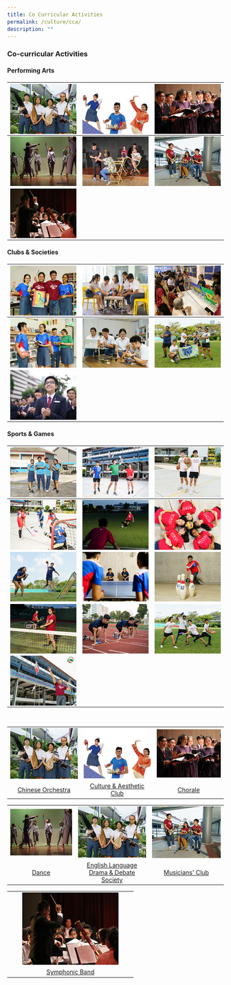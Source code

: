 ```yaml
---
title: Co Curricular Activities
permalink: /culture/cca/
description: ""
---
```

### **Co-curricular Activities** 
#### **Performing Arts**

| <a href="/culture/cca/performing-arts/chinese-orchestra/"><img src="/images/CCA/cca1.jpg" align = "center"></a> | <a href="/culture/cca/performing-arts/culture-and-aesthetic-club/"><img src="/images/CCA/cca2.jpg" align = "center"></a> | <a href="/culture/cca/performing-arts/chorale/"><img src="/images/CCA/cca3.jpg" align = "center"></a> |
| --------   | --------     | --------    |
| <a href="/culture/cca/performing-arts/dance/"><img src="/images/CCA/cca4.jpg" align = "center"></a> | <a href="/culture/cca/performing-arts/eldds/"><img src="/images/CCA/cca5.jpg" align = "center"></a> | <a href="/culture/cca/performing-arts/musicians-club/"><img src="/images/CCA/cca6.jpg" align = "center"></a> |
| <a href="/culture/cca/performing-arts/symphonic-band/"><img src="/images/CCA/cca7.jpg" align = "center"></a> |               |               |

#### **Clubs & Societies**

| <a href="/culture/cca/clubs-and-societies/art-and-guitar/club/"><img src="/images/CCA/cca8.jpg" align = "center"></a> | <a href="/culture/cca/clubs-and-societies/class-leaders-council/"><img src="/images/CCA/cca9.jpg" align = "center"></a> | <a href="/culture/cca/clubs-and-societies/interact-club/"><img src="/images/CCA/cca10.jpg" align = "center"></a> |
| --------   | --------     | --------    |
| <a href="/culture/cca/clubs-and-societies/library-council-and-strategy-club/"><img src="/images/CCA/cca11.jpg" align = "center"></a> | <a href="/culture/cca/clubs-and-societies/makers-academy/"><img src="/images/CCA/cca12.jpg" align = "center"></a> | <a href="/culture/cca/clubs-and-societies/outdoor-adventure-club/"><img src="/images/CCA/cca13.jpg" align = "center"></a> |
| <a href="/culture/cca/clubs-and-societies/students-council/"><img src="/images/CCA/cca14.jpg" align = "center"></a> |               |               |


#### **Sports & Games**

| <a href="/culture/cca/sports-and-games/air-weapons/"><img src="/images/CCA/cca15.jpg" align = "center"></a> | <a href="/culture/cca/sports-and-games/badminton/"><img src="/images/CCA/cca16.jpg" align = "center"></a> | <a href="/culture/cca/sports-and-games/basketball/"><img src="/images/CCA/cca17.jpg" align = "center"></a> |
| --------   | --------     | --------    |
| <a href="/culture/cca/sports-and-games/floorball/"><img src="/images/CCA/cca18.jpg" align = "center"></a> | <a href="/culture/cca/sports-and-games/football/"><img src="/images/CCA/cca19.jpg" align = "center"></a> | <a href="/culture/cca/sports-and-games/netball/"><img src="/images/CCA/cca20.jpg" align = "center"></a>|
| <a href="/culture/cca/sports-and-games/modular-sports/"><img src="/images/CCA/cca21.jpg" align = "center"></a> | <a href="/culture/cca/sports-and-games/table-tennis/"><img src="/images/CCA/cca22.jpg" align = "center"></a> | <a href="/culture/cca/sports-and-games/tenpin-bowling/"><img src="/images/CCA/cca23.jpg" align = "center"></a> |
| <a href="/culture/cca/sports-and-games/tennis/"><img src="/images/CCA/cca24.jpg" align = "center"></a> | <a href="/culture/cca/sports-and-games/track-and-field/"><img src="/images/CCA/cca25.jpg" align = "center"></a> | <a href="/culture/cca/sports-and-games/ultimate-frisbee/"><img src="/images/CCA/cca26.jpg" align = "center"></a> |
| <a href="/culture/cca/sports-and-games/volleyball/"><img src="/images/CCA/cca27.jpg" align = "center"></a> |               |               |

<br clear="left" />	

<table>
	<tr>
    <td style= "text-align: center;">
			<a href="/culture/cca/performing-arts/chinese-orchestra/"><img src="/images/CCA/cca1.jpg"></a>
		</td>
		<td style= "text-align: center;">
			<a href="/culture/cca/performing-arts/malay-language-elective-programme/"><img src="/images/CCA/cca2.jpg"></a>
		</td>
    <td style= "text-align: center;">
			<a href="/culture/cca/performing-arts/student-leadership/"><img src="/images/CCA/cca3.jpg" ></a>
		</td>
	</tr>
		<tr>
    <td style= "text-align: center;">
			<a href="/culture/cca/performing-arts/chinese-orchestra/">Chinese Orchestra</a>
</td>
		<td style= "text-align: center;">			
			<a href="/culture/cca/performing-arts/malay-language-elective-programme/">Culture & Aesthetic Club</a>
</td>
    <td style= "text-align: center;">
			<a href="/culture/cca/performing-arts/student-leadership/">Chorale</a>
		</td>
	</tr>
</table>
<table>
	<tr>
    <td style= "text-align: center;">
			<a href="/culture/cca/performing-arts/talent-development-programme/"><img src="/images/CCA/cca4.jpg"></a>
		</td>
		<td style= "text-align: center;">
			<a href="/culture/cca/performing-arts/education-and-career-guidance/"><img src="/images/CCA/cca1.jpg"></a>
		</td>
    <td style= "text-align: center;">
			<a href="/culture/cca/performing-arts/digital-literacies/"><img src="/images/CCA/cca6.jpg"></a>
		</td>
	</tr>
		<tr>
    <td style= "text-align: center;">
			<a href="/culture/cca/performing-arts/talent-development-programme/">Dance</a>
</td>
		<td style= "text-align: center;">			
			<a href="/culture/cca/performing-arts/education-and-career-guidance/">English Language Drama & Debate Society</a>
</td>
    <td style= "text-align: center;">
			<a href="/culture/cca/performing-arts/digital-literacies/">Musicians' Club</a>
		</td>
	</tr>
</table>
<table>
	<tr>
    <td style= "text-align: center;">
			<a href="/culture/cca/performing-arts/internationalisation-and-cross-cultural-programme/"><img style="width:80%" src="/images/CCA/cca7.jpg"></a>
		</td>
	</tr>
		<tr>
    <td style= "text-align: center;">
			<a href="/culture/cca/performing-arts/internationalisation-and-cross-cultural-programme/">Symphonic Band</a>
		</td>
	</tr>
</table>